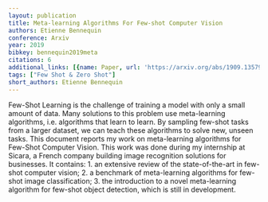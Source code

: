 ```yaml
---
layout: publication
title: Meta-learning Algorithms For Few-shot Computer Vision
authors: Etienne Bennequin
conference: Arxiv
year: 2019
bibkey: bennequin2019meta
citations: 6
additional_links: [{name: Paper, url: 'https://arxiv.org/abs/1909.13579'}]
tags: ["Few Shot & Zero Shot"]
short_authors: Etienne Bennequin
---
```

Few-Shot Learning is the challenge of training a model with only a small
amount of data. Many solutions to this problem use meta-learning algorithms,
i.e. algorithms that learn to learn. By sampling few-shot tasks from a larger
dataset, we can teach these algorithms to solve new, unseen tasks. This
document reports my work on meta-learning algorithms for Few-Shot Computer
Vision. This work was done during my internship at Sicara, a French company
building image recognition solutions for businesses. It contains: 1. an
extensive review of the state-of-the-art in few-shot computer vision; 2. a
benchmark of meta-learning algorithms for few-shot image classification; 3. the
introduction to a novel meta-learning algorithm for few-shot object detection,
which is still in development.